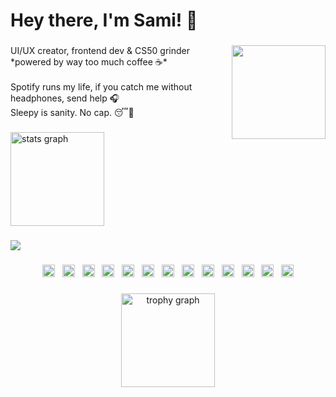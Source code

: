 <h1 align="left">Hey there, I'm Sami! 👋</h1>

###

<img align="right" height="150" src="https://media.giphy.com/media/v1.Y2lkPTc5MGI3NjExNnJ5djV5MmVraW5haGRzcmZhOHJtNnlyNHA4YngyNWVuOGl2bXdubyZlcD12MV9naWZzX3NlYXJjaCZjdD1n/LHZyixOnHwDDy/giphy.gif"  />

###

<p align="left">UI/UX creator, frontend dev & CS50 grinder<br>*powered by way too much coffee ☕*<br><br>Spotify runs my life, if you catch me without headphones, send help 🎧<br>Sleepy is sanity. No cap. 😴💯</p>

###

<div align="left">
  <img src="https://github-readme-stats.vercel.app/api?username=SleepyCatDev07&hide_title=true&hide_rank=false&show_icons=true&include_all_commits=true&count_private=true&disable_animations=false&theme=tokyonight&locale=en&hide_border=true" height="150" alt="stats graph"  />
</div>

###

<div align="left">
  <img src="https://visitor-badge.laobi.icu/badge?page_id=SleepyCatDev07.SleepyCatDev07&"  />
</div>

###

<div align="center">
  <img src="https://img.shields.io/badge/HTML5-E34F26?logo=html5&logoColor=white&style=for-the-badge" height="20" alt="html5 logo"  />
  <img width="4" />
  <img src="https://img.shields.io/badge/CSS-1572B6?logo=css&logoColor=white&style=for-the-badge" height="20" alt="css logo"  />
  <img width="4" />
  <img src="https://img.shields.io/badge/JavaScript-F7DF1E?logo=javascript&logoColor=black&style=for-the-badge" height="20" alt="javascript logo"  />
  <img width="4" />
  <img src="https://img.shields.io/badge/TypeScript-3178C6?logo=typescript&logoColor=white&style=for-the-badge" height="20" alt="typescript logo"  />
  <img width="4" />
  <img src="https://img.shields.io/badge/Python-3776AB?logo=python&logoColor=white&style=for-the-badge" height="20" alt="python logo"  />
  <img width="4" />
  <img src="https://img.shields.io/badge/React-61DAFB?logo=react&logoColor=black&style=for-the-badge" height="20" alt="react logo"  />
  <img width="4" />
  <img src="https://img.shields.io/badge/C-A8B9CC?logo=c&logoColor=black&style=for-the-badge" height="20" alt="c logo"  />
  <img width="4" />
  <img src="https://img.shields.io/badge/C++-00599C?logo=cplusplus&logoColor=white&style=for-the-badge" height="20" alt="cplusplus logo"  />
  <img width="4" />
  <img src="https://img.shields.io/badge/C Sharp-239120?logo=csharp&logoColor=white&style=for-the-badge" height="20" alt="csharp logo"  />
  <img width="4" />
  <img src="https://img.shields.io/badge/Discord-5865F2?logo=discord&logoColor=white&style=for-the-badge" height="20" alt="discord logo"  />
  <img width="4" />
  <img src="https://img.shields.io/badge/GitHub-181717?logo=github&logoColor=white&style=for-the-badge" height="20" alt="github logo"  />
  <img width="4" />
  <img src="https://img.shields.io/badge/Visual Studio Code-007ACC?logo=visualstudiocode&logoColor=white&style=for-the-badge" height="20" alt="vscode logo"  />
  <img width="4" />
  <img src="https://img.shields.io/badge/PyCharm-000000?logo=pycharm&logoColor=white&style=for-the-badge" height="20" alt="pycharm logo"  />
</div>

###

<div align="center">
  <img src="https://github-profile-trophy.vercel.app?username=SleepyCatDev07&theme=tokyonight&column=7&row=1&margin-w=2&no-frame=true&no-bg=false&margin-h=0" height="150" alt="trophy graph"  />
</div>

###
